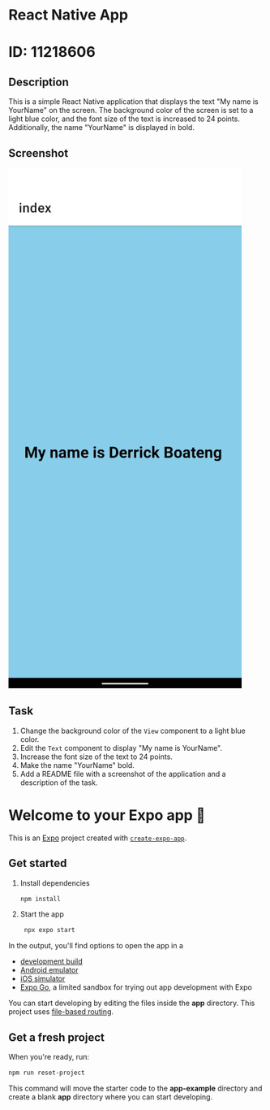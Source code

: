 # React Native App

# ID: 11218606

## Description

This is a simple React Native application that displays the text "My name is YourName" on the screen. The background color of the screen is set to a light blue color, and the font size of the text is increased to 24 points. Additionally, the name "YourName" is displayed in bold.

## Screenshot

![Screenshot of the React Native App](screenshot.jpeg)

## Task

1. Change the background color of the `View` component to a light blue color.
2. Edit the `Text` component to display "My name is YourName".
3. Increase the font size of the text to 24 points.
4. Make the name "YourName" bold.
5. Add a README file with a screenshot of the application and a description of the task.

# Welcome to your Expo app 👋

This is an [Expo](https://expo.dev) project created with [`create-expo-app`](https://www.npmjs.com/package/create-expo-app).

## Get started

1. Install dependencies

   ```bash
   npm install
   ```

2. Start the app

   ```bash
    npx expo start
   ```

In the output, you'll find options to open the app in a

- [development build](https://docs.expo.dev/develop/development-builds/introduction/)
- [Android emulator](https://docs.expo.dev/workflow/android-studio-emulator/)
- [iOS simulator](https://docs.expo.dev/workflow/ios-simulator/)
- [Expo Go](https://expo.dev/go), a limited sandbox for trying out app development with Expo

You can start developing by editing the files inside the **app** directory. This project uses [file-based routing](https://docs.expo.dev/router/introduction).

## Get a fresh project

When you're ready, run:

```bash
npm run reset-project
```

This command will move the starter code to the **app-example** directory and create a blank **app** directory where you can start developing.
